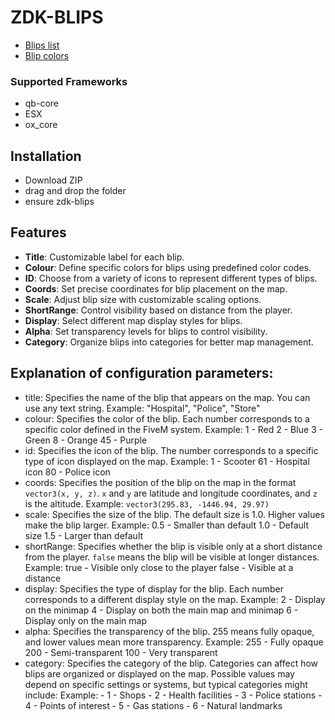 # ZDK-BLIPS

- [Blips list](https://docs.fivem.net/docs/game-references/blips/)
- [Blip colors](https://docs.fivem.net/docs/game-references/blips/#blip-colors)



### Supported Frameworks

- qb-core
- ESX
- ox_core

## Installation
- Download ZIP
- drag and drop the folder
- ensure zdk-blips

## Features

- **Title**: Customizable label for each blip.
- **Colour**: Define specific colors for blips using predefined color codes.
- **ID**: Choose from a variety of icons to represent different types of blips. 
- **Coords**: Set precise coordinates for blip placement on the map.
- **Scale**: Adjust blip size with customizable scaling options.
- **ShortRange**: Control visibility based on distance from the player.
- **Display**: Select different map display styles for blips.
- **Alpha**: Set transparency levels for blips to control visibility.
- **Category**: Organize blips into categories for better map management.


## Explanation of configuration parameters:
- title:
    Specifies the name of the blip that appears on the map. You can use any text string.
    Example: "Hospital", "Police", "Store"
- colour:
    Specifies the color of the blip. Each number corresponds to a specific color defined in the FiveM system.
    Example: 
        1 - Red
        2 - Blue
        3 - Green
        8 - Orange
        45 - Purple
- id:
    Specifies the icon of the blip. The number corresponds to a specific type of icon displayed on the map.
    Example:
        1 - Scooter
        61 - Hospital icon
        80 - Police icon
- coords:
    Specifies the position of the blip on the map in the format `vector3(x, y, z)`. `x` and `y` are latitude and longitude coordinates, and `z` is the altitude.
    Example: `vector3(295.83, -1446.94, 29.97)`
- scale:
    Specifies the size of the blip. The default size is 1.0. Higher values make the blip larger.
    Example:
        0.5 - Smaller than default
        1.0 - Default size
        1.5 - Larger than default
- shortRange:
    Specifies whether the blip is visible only at a short distance from the player. `false` means the blip will be visible at longer distances.
    Example:
        true  - Visible only close to the player
        false - Visible at a distance
- display:
    Specifies the type of display for the blip. Each number corresponds to a different display style on the map.
    Example:
        2 - Display on the minimap
        4 - Display on both the main map and minimap
        6 - Display only on the main map
- alpha:
    Specifies the transparency of the blip. 255 means fully opaque, and lower values mean more transparency.
    Example:
        255 - Fully opaque
        200 - Semi-transparent
        100 - Very transparent
- category:
    Specifies the category of the blip. Categories can affect how blips are organized or displayed on the map. 
    Possible values may depend on specific settings or systems, but typical categories might include:
    Example:
        - 1 - Shops
        - 2 - Health facilities
        - 3 - Police stations
        - 4 - Points of interest
        - 5 - Gas stations
        - 6 - Natural landmarks

